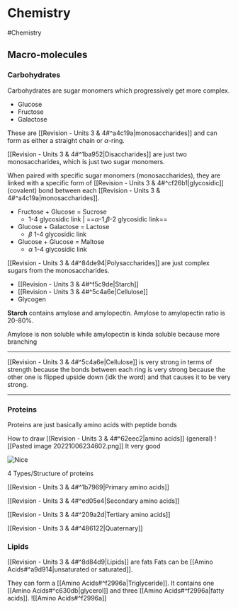 # Chemistry
#Chemistry 

## Macro-molecules
### Carbohydrates
Carbohydrates are sugar monomers which progressively get more complex.
- Glucose
- Fructose
- Galactose

These are [[Revision - Units 3 & 4#^a4c19a|monosaccharides]] and can form as either a straight chain or $\alpha$-ring. 

[[Revision - Units 3 & 4#^1ba952|Disaccharides]] are just two monosaccharides, which is just two sugar monomers.

When paired with specific sugar monomers (monosaccharides), they are linked with a specific form of [[Revision - Units 3 & 4#^cf26b1|glycosidic]] (covalent) bond between each [[Revision - Units 3 & 4#^a4c19a|monosaccharides]].

- Fructose + Glucose = Sucrose
	- 1-4 glycosidic link | ==$\alpha$-1,$\beta$-2 glycosidic link==
- Glucose + Galactose = Lactose
	- $\beta$ 1-4 glycosidic link
- Glucose + Glucose = Maltose
	- $\alpha$ 1-4 glycosidic link

[[Revision - Units 3 & 4#^84de94|Polysaccharides]] are just complex sugars from the monosaccharides.
- [[Revision - Units 3 & 4#^f5c9de|Starch]]
- [[Revision - Units 3 & 4#^5c4a6e|Cellulose]]
- Glycogen

**Starch** contains amylose and amylopectin.
Amylose to amylopectin ratio is 20-80%.

Amylose is non soluble while amylopectin is kinda soluble because more branching

- - -
 [[Revision - Units 3 & 4#^5c4a6e|Cellulose]] is very strong in terms of strength because the bonds between each ring is very strong because the other one is flipped upside down (idk the word) and that causes it to be very strong.

- - -
### Proteins
Proteins are just basically amino acids with peptide bonds

How to draw [[Revision - Units 3 & 4#^62eec2|amino acids]] (general)
![[Pasted image 20221006234602.png]]
It very good

![Nice](https://www.chemistrylearner.com/wp-content/uploads/2020/10/Peptide-Bond.jpg)


4 Types/Structure of proteins

[[Revision - Units 3 & 4#^1b7969|Primary amino acids]]

[[Revision - Units 3 & 4#^ed05e4|Secondary amino acids]]

[[Revision - Units 3 & 4#^209a2d|Tertiary amino acids]]

[[Revision - Units 3 & 4#^486122|Quaternary]]

### Lipids

[[Revision - Units 3 & 4#^8d84d9|Lipids]] are fats
Fats can be [[Amino Acids#^a9d914|unsaturated or saturated]].

They can form a [[Amino Acids#^f2996a|Triglyceride]]. It contains one [[Amino Acids#^c630db|glycerol]] and three [[Amino Acids#^f2996a|fatty acids]].
![[Amino Acids#^f2996a]]


